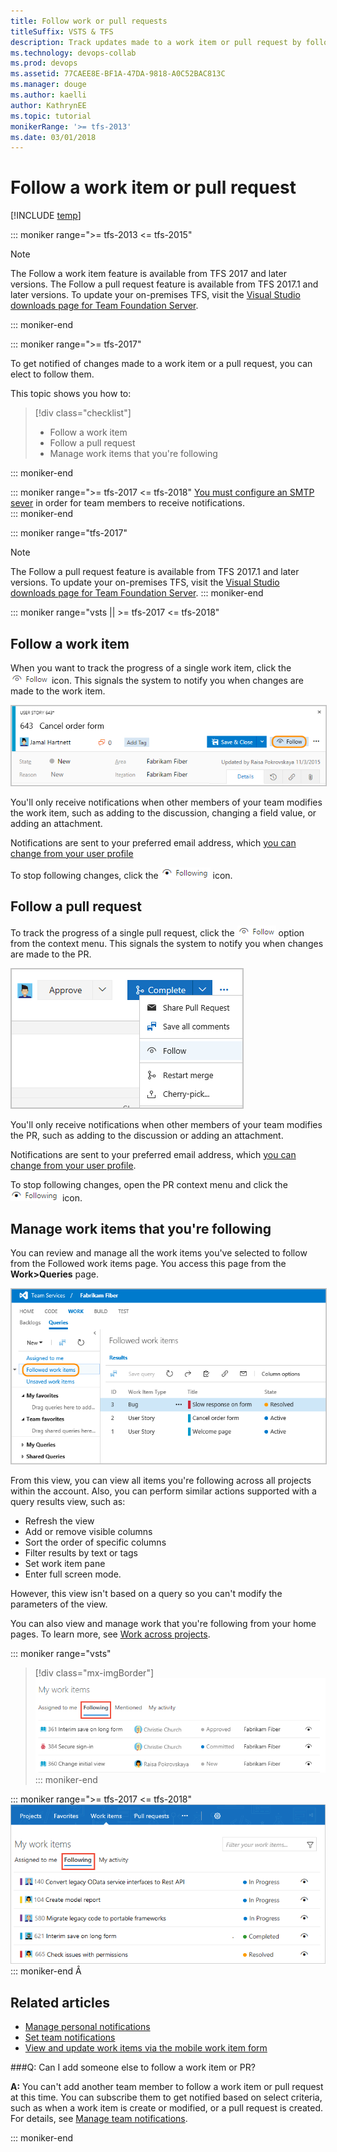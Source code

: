 ```yaml
---
title: Follow work or pull requests
titleSuffix: VSTS & TFS
description: Track updates made to a work item or pull request by following it when using Visual Studio Team Services or Team Foundation Server 
ms.technology: devops-collab
ms.prod: devops
ms.assetid: 77CAEE8E-BF1A-47DA-9818-A0C52BAC813C
ms.manager: douge
ms.author: kaelli
author: KathrynEE
ms.topic: tutorial
monikerRange: '>= tfs-2013'
ms.date: 03/01/2018
---
```


# Follow a work item or pull request  


[!INCLUDE [temp](../_shared/dev15-and-ts-version-header.md)] 

::: moniker range=">= tfs-2013 <= tfs-2015"

> [!NOTE]   
> The Follow a work item feature is available from TFS 2017 and later versions. The Follow a pull request feature is available from TFS 2017.1 and later versions. To update your on-premises TFS, visit the [Visual Studio downloads page for Team Foundation Server](https://visualstudio.microsoft.com/downloads/#team-foundation-server-2017). 

::: moniker-end

::: moniker range=">= tfs-2017"
<a id="follow"></a>  

To get notified of changes made to a work item or a pull request, you can elect to follow them. 

This topic shows you how to:

>[!div class="checklist"]  
> * Follow a work item
> * Follow a pull request 
> * Manage work items that you're following

::: moniker-end

::: moniker range=">= tfs-2017 <= tfs-2018"
[You must configure an SMTP sever](/tfs/server/admin/setup-customize-alerts) in order for team members to receive notifications.   
::: moniker-end

::: moniker range="tfs-2017"
> [!NOTE]   
> The Follow a pull request feature is available from TFS 2017.1 and later versions. To update your on-premises TFS, visit the [Visual Studio downloads page for Team Foundation Server](https://visualstudio.microsoft.com/downloads/#team-foundation-server-2017). 
::: moniker-end

::: moniker range="vsts || >= tfs-2017 <= tfs-2018"

## Follow a work item

When you want to track the progress of a single work item, click the ![Follow icon](../_img/icons/follow-icon.png) icon. This signals the system to notify you when changes are made to the work item.  

<img src="_img/follow-work-item.png" alt="VSTS Work item form, Follow icon control" style="border: 1px solid #C3C3C3;" /> 

You'll only receive notifications when other members of your team modifies the work item, such as adding to the discussion, changing a field value, or adding an attachment. 

Notifications are sent to your preferred email address, which [you can change from your user profile](../../notifications/change-email-address.md)

To stop following changes, click the ![Following icon](../_img/icons/following-icon.png) icon.
 
<a id="follow-pr"></a>
## Follow a pull request 

To track the progress of a single pull request, click the ![Follow icon](../_img/icons/follow-icon.png) option from the context menu. This signals the system to notify you when changes are made to the PR.  

<img src="_img/follow-pull-request.png" alt="Pull Request, context menu, Follow icon option" style="border: 1px solid #C3C3C3;" />  

You'll only receive notifications when other members of your team modifies the PR, such as adding to the discussion or adding an attachment. 

Notifications are sent to your preferred email address, which [you can change from your user profile](../../notifications/change-email-address.md).  

To stop following changes, open the PR context menu and click the ![Following icon](../_img/icons/following-icon.png) icon. 

## Manage work items that you're following  

You can review and manage all the work items you've selected to follow from the Followed work items page. You access this page from the **Work>Queries** page. 

<img src="_img/follows-followed-work-items.png" alt="Followed work items, Follow icon control" style="border: 1px solid #C3C3C3;" />  

From this view, you can view all items you're following across all projects within the account. Also, you can perform similar actions supported with a query results view, such as:
- Refresh the view
- Add or remove visible columns
- Sort the order of specific columns
- Filter results by text or tags 
- Set work item pane
- Enter full screen mode. 

However, this view isn't based on a query so you can't modify the parameters of the view. 

You can also view and manage work that you're following from your home pages. To learn more, see [Work across projects](../../project/navigation/work-across-projects.md). 

::: moniker range="vsts"
> [!div class="mx-imgBorder"]  
> ![Account home, Work, Following page](../../user-guide/_img/organization-home-work-following.png)  
::: moniker-end

::: moniker range=">= tfs-2017 <= tfs-2018"
![Account home, Work, Assigned to me page](../../user-guide/_img/org-hub-tfs/organization-home-work-followed.png) 
::: moniker-end
  Â    

## Related articles  

- [Manage personal notifications](../../notifications/manage-personal-notifications.md)  
- [Set team notifications](../../notifications/manage-team-notifications.md)  
- [View and update work items via the mobile work item form](../../project/navigation/mobile-work.md)  


###Q: Can I add someone else to follow a work item or PR?

**A:** You can't add another team member to follow a work item or pull request at this time. You can subscribe them to get notified based on select criteria, such as when a work item is create or modified, or a pull request is created. For details, see [Manage team notifications](../../notifications/manage-team-notifications.md).	

::: moniker-end